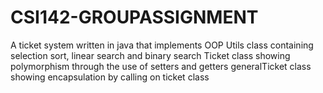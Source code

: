 # CSI142-GROUPASSIGNMENT
A ticket system written in java that implements OOP
Utils class containing selection sort, linear search and binary search
Ticket class showing polymorphism through the use of setters and getters
generalTicket class showing encapsulation by calling on ticket class
